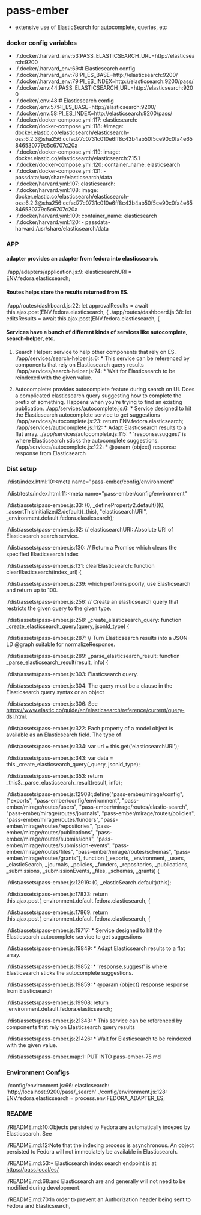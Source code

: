 # pass-ember
* extensive use of ElasticSearch for autocomplete, queries, etc

### docker config variables
- ./.docker/.harvard_env:53:PASS_ELASTICSEARCH_URL=http://elasticsearch:9200
- ./.docker/.harvard_env:69:# Elasticsearch config
- ./.docker/.harvard_env:78:PI_ES_BASE=http://elasticsearch:9200/
- ./.docker/.harvard_env:79:PI_ES_INDEX=http://elasticsearch:9200/pass/
- ./.docker/.env:44:PASS_ELASTICSEARCH_URL=http://elasticsearch:9200
- ./.docker/.env:48:# Elasticsearch config
- ./.docker/.env:57:PI_ES_BASE=http://elasticsearch:9200/
- ./.docker/.env:58:PI_ES_INDEX=http://elasticsearch:9200/pass/
- ./.docker/docker-compose.yml:117:  elasticsearch:
- ./.docker/docker-compose.yml:118:    #image: docker.elastic.co/elasticsearch/elasticsearch-oss:6.2.3@sha256:ccfad77c0731c010e6ff8c43b4ab50f5ce90c0fa4e65846530779c5c6707c20a
- ./.docker/docker-compose.yml:119:    image: docker.elastic.co/elasticsearch/elasticsearch:7.15.1
- ./.docker/docker-compose.yml:120:    container_name: elasticsearch
- ./.docker/docker-compose.yml:131:      - passdata:/usr/share/elasticsearch/data
- ./.docker/harvard.yml:107:  elasticsearch:
- ./.docker/harvard.yml:108:    image: docker.elastic.co/elasticsearch/elasticsearch-oss:6.2.3@sha256:ccfad77c0731c010e6ff8c43b4ab50f5ce90c0fa4e65846530779c5c6707c20a
- ./.docker/harvard.yml:109:    container_name: elasticsearch
- ./.docker/harvard.yml:120:      - passdata-harvard:/usr/share/elasticsearch/data

### APP

#### adapter provides an adapter from fedora into elasticsearch.
./app/adapters/application.js:9:  elasticsearchURI = ENV.fedora.elasticsearch;

#### Routes helps store the results returned from ES.
./app/routes/dashboard.js:22:    let approvalResults = await this.ajax.post(ENV.fedora.elasticsearch, {
./app/routes/dashboard.js:38:    let editsResults = await this.ajax.post(ENV.fedora.elasticsearch, {

#### Services have a bunch of different kinds of services like autocomplete, search-helper, etc.

1. Search Helper: service to help other components that rely on ES.
./app/services/search-helper.js:6: * This service can be referenced by components that rely on Elasticsearch query results
./app/services/search-helper.js:74:   * Wait for Elasticsearch to be reindexed with the given value.

2. Autocomplete: provides autocomplete feature during search on UI. Does a complicated elasticsearch query suggesting how to complete the prefix of something. Happens when you're trying to find an existing publication.
./app/services/autocomplete.js:6: * Service designed to hit the Elasticsearch autocomplete service to get suggestions
./app/services/autocomplete.js:23:    return ENV.fedora.elasticsearch;
./app/services/autocomplete.js:112:   * Adapt Elasticsearch results to a flat array.
./app/services/autocomplete.js:115:   * 'response.suggest' is where Elasticsearch sticks the autocomplete suggestions.
./app/services/autocomplete.js:122:   * @param {object} response response from Elasticsearch

### Dist setup
./dist/index.html:10:<meta name="pass-ember/config/environment" 

./dist/tests/index.html:11:<meta name="pass-ember/config/environment"

./dist/assets/pass-ember.js:33:      (0, _defineProperty2.default)((0, _assertThisInitialized2.default)(_this), "elasticsearchURI", _environment.default.fedora.elasticsearch);

./dist/assets/pass-ember.js:62:  //   elasticsearchURI: Absolute URI of Elasticsearch search service.

./dist/assets/pass-ember.js:130:    // Return a Promise which clears the specified Elasticsearch index

./dist/assets/pass-ember.js:131:    clearElasticsearch: function clearElasticsearch(index_url) {

./dist/assets/pass-ember.js:239:      which performs poorly, use Elasticsearch and return up to 100.

./dist/assets/pass-ember.js:256:    // Create an elasticsearch query that restricts the given query to the given type.

./dist/assets/pass-ember.js:258:    _create_elasticsearch_query: function _create_elasticsearch_query(query, jsonld_type) {

./dist/assets/pass-ember.js:287:    // Turn Elasticsearch results into a JSON-LD @graph suitable for normalizeResponse.

./dist/assets/pass-ember.js:289:    _parse_elasticsearch_result: function _parse_elasticsearch_result(result, info) {

./dist/assets/pass-ember.js:303:       Elasticsearch query.

./dist/assets/pass-ember.js:304:        The query must be a clause in the Elasticsearch query syntax or an object

./dist/assets/pass-ember.js:306:       See https://www.elastic.co/guide/en/elasticsearch/reference/current/query-dsl.html.

./dist/assets/pass-ember.js:322:        Each property of a model object is available as an Elasticsearch field. The type of

./dist/assets/pass-ember.js:334:      var url = this.get('elasticsearchURI');

./dist/assets/pass-ember.js:343:      var data = this._create_elasticsearch_query(_query, jsonld_type);

./dist/assets/pass-ember.js:353:        return _this3._parse_elasticsearch_result(result, info);

./dist/assets/pass-ember.js:12908:;define("pass-ember/mirage/config", ["exports", "pass-ember/config/environment", "pass-ember/mirage/routes/users", "pass-ember/mirage/routes/elastic-search", "pass-ember/mirage/routes/journals", "pass-ember/mirage/routes/policies", "pass-ember/mirage/routes/funders", "pass-ember/mirage/routes/repositories", "pass-ember/mirage/routes/publications", "pass-ember/mirage/routes/submissions", "pass-ember/mirage/routes/submission-events", "pass-ember/mirage/routes/files", "pass-ember/mirage/routes/schemas", "pass-ember/mirage/routes/grants"], function (_exports, _environment, _users, _elasticSearch, _journals, _policies, _funders, _repositories, _publications, _submissions, _submissionEvents, _files, _schemas, _grants) {

./dist/assets/pass-ember.js:12919:    (0, _elasticSearch.default)(this);

./dist/assets/pass-ember.js:17833:                  return this.ajax.post(_environment.default.fedora.elasticsearch, {

./dist/assets/pass-ember.js:17869:                  return this.ajax.post(_environment.default.fedora.elasticsearch, {

./dist/assets/pass-ember.js:19717:   * Service designed to hit the Elasticsearch autocomplete service to get suggestions

./dist/assets/pass-ember.js:19849:       * Adapt Elasticsearch results to a flat array.

./dist/assets/pass-ember.js:19852:       * 'response.suggest' is where Elasticsearch sticks the autocomplete suggestions.

./dist/assets/pass-ember.js:19859:       * @param {object} response response from Elasticsearch

./dist/assets/pass-ember.js:19908:        return _environment.default.fedora.elasticsearch;

./dist/assets/pass-ember.js:21343:   * This service can be referenced by components that rely on Elasticsearch query results

./dist/assets/pass-ember.js:21426:       * Wait for Elasticsearch to be reindexed with the given value.

./dist/assets/pass-ember.map:1: PUT INTO pass-ember-75.md

### Environment Configs

./config/environment.js:66:    elasticsearch: 'http://localhost:9200/pass/_search'
./config/environment.js:128:    ENV.fedora.elasticsearch = process.env.FEDORA_ADAPTER_ES;

### README

./README.md:10:Objects persisted to Fedora are automatically indexed by Elasticsearch. See

./README.md:12:Note that the indexing process is asynchronous. An object persisted to Fedora will not immediately be available in Elasticsearch.

./README.md:53:* Elasticsearch index search endpoint is at https://pass.local/es/

./README.md:68:and Elasticsearch are and generally will not need to be modified during development.

./README.md:70:In order to prevent an Authorization header being sent to Fedora and Elasticsearch,
